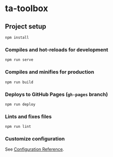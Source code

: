 # ta-toolbox

## Project setup
```
npm install
```

### Compiles and hot-reloads for development
```
npm run serve
```

### Compiles and minifies for production
```
npm run build
```

### Deploys to GitHub Pages (`gh-pages` branch)
```
npm run deploy
```

### Lints and fixes files
```
npm run lint
```

### Customize configuration
See [Configuration Reference](https://cli.vuejs.org/config/).
